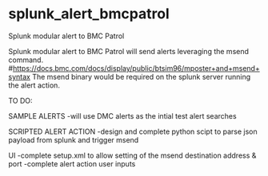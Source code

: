 # splunk_alert_bmcpatrol
Splunk modular alert to BMC Patrol

Splunk modular alert to BMC Patrol will send alerts leveraging the msend command. 
#https://docs.bmc.com/docs/display/public/btsim96/mposter+and+msend+syntax
The msend binary would be required on the splunk server running the alert action. 

TO DO:

SAMPLE ALERTS
-will use DMC alerts as the intial test alert searches

SCRIPTED ALERT ACTION
-design and complete python scipt to parse json payload from splunk and trigger msend

UI
-complete setup.xml to allow setting of the msend destination address & port
-complete alert action user inputs



